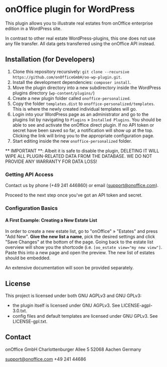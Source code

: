 # onOffice plugin for WordPress

This plugin allows you to illustrate real estates from onOffice enterprise edition in a WordPress site.

In contrast to other real estate WordPress-plugins, this one does not use any file transfer. All data gets transferred using the onOffice API instead.


## Installation (for Developers)

1. Clone this repository recursively: `git clone --recursive https://github.com/onOfficeGmbH/oo-wp-plugin.git`.
2. Install the development dependencies: `composer install`.
3. Move the plugin directory into a new subdirectory inside the WordPress plugins directory (`wp-content/plugins/`)
4. Create a new plugin folder called `onoffice-personalized`.
5. Copy the folder `templates.dist` to `onoffice-personalized/templates`. This is where the newly created individual templates will go.
6. Login into your WordPress page as an administrator and go to the plugins list by navigating to `Plugins` » `Installed Plugins`. You should be able to see and activate the onOffice direct plugin. If no API token or secret have been saved so far, a notification will show up at the top. Clicking the link will bring you to the appropriate configuration page.
7. Start editing inside the new `onoffice-personalized` folder.

** IMPORTANT **: Albeit it is safe to disable the plugin, DELETING IT WILL WIPE ALL PLUGIN-RELATED DATA FROM THE DATABASE. WE DO NOT PROVIDE ANY WARRANTY FOR DATA LOSS!

### Getting API Access

Contact us by phone (+49 241 446860) or email (support@onoffice.com). 

Proceed to the next step once you've got an API token and secret.

### Configuration Basics

#### A First Example: Creating a New Estate List 
In order to create a new estate list, go to "onOffice" » "Estates" and press "Add New". **Give the new list a name**, pick the desired settings and click "Save Changes" at the bottom of the page. Going back to the estate list overview will show you the shortcode (i.e. `[oo_estate view="my new view"]`. Paste this into a new page and open the preview. The new list of estates should be embedded.

An extensive documentation will soon be provided separately.

## License

This project is licensed under both GNU AGPLv3 and GNU GPLv3:
 - the plugin itself is licensed under GNU AGPLv3. See LICENSE-agpl-3.0.txt.
 - config files and default templates are licensed under GNU GPLv3. See LICENSE-gpl.txt.


## Contact

onOffice GmbH
Charlottenburger Allee 5
52068 Aachen
Germany

[support@onoffice.com](mailto://support@onoffice.com)
+49 241 44686
